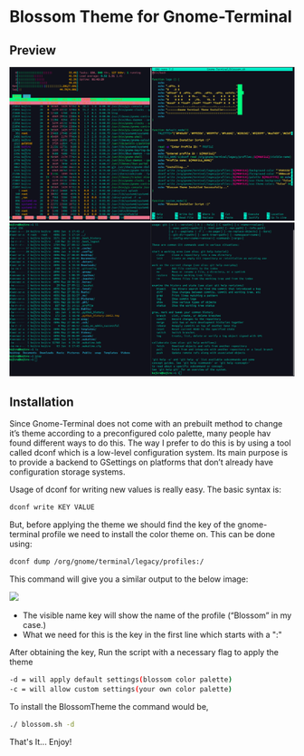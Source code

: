 # Blossom Theme for Gnome-Terminal

## Preview
![](./screenshot01.png)
![](./screenshot02.png)

## Installation

Since Gnome-Terminal does not come with an prebuilt method to change it’s theme according to a preconfigured colo palette, many people hav found different ways to do this. The way I prefer to do this is by using a tool called dconf which is a low-level configuration system. Its main purpose is to provide a backend to GSettings on platforms that don’t already have configuration storage systems.

Usage of dconf for writing new values is really easy. The basic syntax is:

```bash
dconf write KEY VALUE
```

But, before applying the theme we should find the key of the gnome-terminal profile we need to install the color theme on. This can be done using:

```bash
dconf dump /org/gnome/terminal/legacy/profiles:/
```

This command will give you a similar output to the below image:

![](https://jmslp-sources.netlify.app/JMSLP-Blog/assets/dconf/dconf.png)

- The visible name key will show the name of the profile (“Blossom” in my case.)
- What we need for this is the key in the first line which starts with a ":"

After obtaining the key, Run the script with a necessary flag to apply the theme

```bash
-d = will apply default settings(blossom color palette)
-c = will allow custom settings(your own color palette)
```

To install the BlossomTheme the command would be, 
```bash
./ blossom.sh -d
```

That's It...
Enjoy!